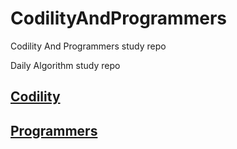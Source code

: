 # CodilityAndProgrammers

Codility And Programmers study repo

Daily Algorithm study repo

## [Codility](https://app.codility.com/programmers/)


## [Programmers](https://programmers.co.kr/learn/challenges)


